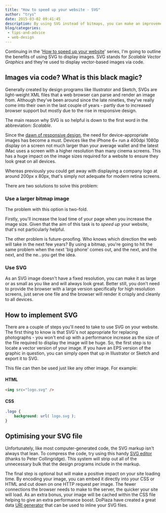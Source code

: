 ```yaml
---
title: "How to speed up your website - SVG"
author: "trys"
date: 2015-03-02 09:41:45
description: By using SVG instead of bitmaps, you can make an improvement on your website load time AND image quality.
blog/categories: 
 - tips-and-advice
 - web-design
---
```


Continuing in the '[How to speed up your website](/blog/tag/htsuyw/)' series, I'm going to outline the benefits of using SVG to display images. SVG stands for *Scalable Vector Graphics* and they're used to display vector-based images via code.

## Images via code? What is this black magic?

Generally created by design programs like Illustrator and Sketch, SVGs are light-weight XML files that a web browser can parse and render an image from. Although they've been around since the late nineties, they've really come into their own in the last couple of years - partly due to increased browser support but mostly due to the rise in responsive design.

The main reason why SVG is so helpful is down to the first word in the abbreviation: *Scalable*.

Since the [dawn of responsive design](http://alistapart.com/article/responsive-web-design), the need for device-appropriate images has become a must. Devices like the iPhone 6+ run a 400dpi 1080p display on a screen not much larger than your average wallet and the latest iMac uses a screen with a higher resolution than many cinema screens. This has a huge impact on the image sizes required for a website to ensure they look great on all devices.

Whereas previously you could get away with displaying a company logo at around 200px x 80px, that's simply not adequate for modern retina screens.

There are two solutions to solve this problem:

### Use a larger bitmap image

The problem with this option is two-fold.

Firstly, you'll increase the load time of your page when you increase the image size. Given that the aim of this task is to *speed up* your website, that's not particularly helpful.

The other problem is future-proofing. Who knows which direction the web will take in the next few years? By using a bitmap, you're going to hit the same problem when the next 'big phone' comes out, and the next, and the next, and the ne...you get the idea.

### Use SVG

As an SVG image doesn't have a fixed resolution, you can make it as large or as small as you like and will always look great. Better still, you don't need to provide the browser with a large version specifically for high resolution screens, just serve one file and the browser will render it crisply and cleanly to all devices.

## How to implement SVG

There are a couple of steps you'll need to take to use SVG on your website. The first thing to know is that SVG's not appropriate for replacing photographs - you won't end up with a performance increase as the size of the file required to display the image will be huge. So, the first step is to locate a vector version of your image. If you have an EPS version of the graphic in question, you can simply open that up in Illustrator or Sketch and export it to SVG.

This file can then be used just like any other image. For example:

#### HTML

```html
<img src="logo.svg" />
```

#### CSS

```css
.logo {
    background: url( logo.svg );
}
```

## Optimising your SVG file

Unfortunately, like most computer-generated code, the SVG markup isn't always that lean. To compress the code, try using this handy [SVG editor](http://petercollingridge.appspot.com/svg-editor) (thanks to Peter Collingridge). This system will strip out all of the unnecessary bulk that the design programs include in the markup.

The final step is optional but will make a positive impact on your site loading time. By encoding your image, you can embed it directly into your CSS or HTML and cut down on one HTTP request per image. The fewer connections the browser needs to make to the server, the quicker your site will load. As an extra bonus, your image will be cached within the CSS file helping to give an extra performance boost. DoPiaza have created a great data [URI generator](http://dopiaza.org/tools/datauri/index.php) that can be used to inline your SVG files.


